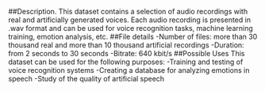 ##Description.
This dataset contains a selection of audio recordings with real and artificially generated voices. Each audio recording is presented in .wav format and can be used for voice recognition tasks, machine learning training, emotion analysis, etc.
##File details
-Number of files: more than 30 thousand real and more than 10 thousand artificial recordings
-Duration: from 2 seconds to 30 seconds
-Bitrate: 640 kbit/s
##Possible Uses
This dataset can be used for the following purposes:
-Training and testing of voice recognition systems
-Creating a database for analyzing emotions in speech
-Study of the quality of artificial speech
